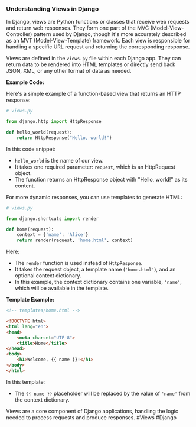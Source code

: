 ### Understanding Views in Django

In Django, views are Python functions or classes that receive web requests and return web responses. They form one part of the MVC (Model-View-Controller) pattern used by Django, though it's more accurately described as an MVT (Model-View-Template) framework. Each view is responsible for handling a specific URL request and returning the corresponding response.

Views are defined in the `views.py` file within each Django app. They can return data to be rendered into HTML templates or directly send back JSON, XML, or any other format of data as needed.

**Example Code:**

Here's a simple example of a function-based view that returns an HTTP response:

```python
# views.py

from django.http import HttpResponse

def hello_world(request):
    return HttpResponse("Hello, world!")
```

In this code snippet:
- `hello_world` is the name of our view.
- It takes one required parameter: `request`, which is an HttpRequest object. 
- The function returns an HttpResponse object with "Hello, world!" as its content.

For more dynamic responses, you can use templates to generate HTML:

```python
# views.py

from django.shortcuts import render

def home(request):
    context = {'name': 'Alice'}
    return render(request, 'home.html', context)
```

Here:
- The `render` function is used instead of `HttpResponse`.
- It takes the request object, a template name (`'home.html'`), and an optional context dictionary.
- In this example, the context dictionary contains one variable, `'name'`, which will be available in the template.

**Template Example:**
```html
<!-- templates/home.html -->

<!DOCTYPE html>
<html lang="en">
<head>
    <meta charset="UTF-8">
    <title>Home</title>
</head>
<body>
    <h1>Welcome, {{ name }}!</h1>
</body>
</html>
```

In this template:
- The `{{ name }}` placeholder will be replaced by the value of `'name'` from the context dictionary.

Views are a core component of Django applications, handling the logic needed to process requests and produce responses. #Views #Django